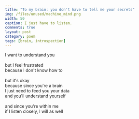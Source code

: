 ```yaml
---
title: "To my brain: you don't have to tell me your secrets"
img: /files/unused/machine_mind.png
width: 50
caption: I just have to listen.
comments: true
layout: post
category: poem
tags: [brain, introspection]
---
```


I want to understand you<br>
<br>
but I feel frustrated<br>
because I don't know how to<br>
<br>
but it's okay<br>
because since you're a brain<br>
I just need to feed you your data<br>
and you'll understand yourself<br>
<br>
and since you're within me<br>
if I listen closely, I will as well<br>

